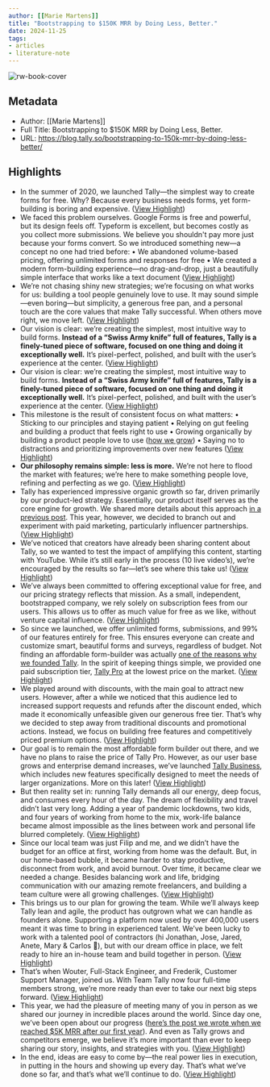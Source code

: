 ```yaml
---
author: [[Marie Martens]]
title: "Bootstrapping to $150K MRR by Doing Less, Better."
date: 2024-11-25
tags: 
- articles
- literature-note
---
```

![rw-book-cover](https://blog.tally.so/content/images/2024/11/150-SEO-1.jpg)

## Metadata
- Author: [[Marie Martens]]
- Full Title: Bootstrapping to $150K MRR by Doing Less, Better.
- URL: https://blog.tally.so/bootstrapping-to-150k-mrr-by-doing-less-better/

## Highlights
- In the summer of 2020, we launched Tally—the simplest way to create forms for free. Why? Because every business needs forms, yet form-building is boring and expensive. ([View Highlight](https://read.readwise.io/read/01jdekv4rkwsg141kn6mpq0539))
- We faced this problem ourselves. Google Forms is free and powerful, but its design feels off. Typeform is excellent, but becomes costly as you collect more submissions. We believe you shouldn't pay more just because your forms convert. So we introduced something new—a concept no one had tried before:
  • We abandoned volume-based pricing, offering unlimited forms and responses for free
  • We created a modern form-building experience—no drag-and-drop, just a beautifully simple interface that works like a text document ([View Highlight](https://read.readwise.io/read/01jdekvgn6gewv53mt844phfpv))
- We’re not chasing shiny new strategies; we’re focusing on what works for us: building a tool people genuinely love to use. It may sound simple—even boring—but simplicity, a generous free pan, and a personal touch are the core values that make Tally successful. When others move right, we move left. ([View Highlight](https://read.readwise.io/read/01jdekw861bngxmk5n69zndm57))
- Our vision is clear: we’re creating the simplest, most intuitive way to build forms. **Instead of a “Swiss Army knife” full of features, Tally is a finely-tuned piece of software, focused on one thing and doing it exceptionally well.** It’s pixel-perfect, polished, and built with the user’s experience at the center. ([View Highlight](https://read.readwise.io/read/01jdekwjr33rqh6hdggf6zhj51))
- Our vision is clear: we’re creating the simplest, most intuitive way to build forms. **Instead of a “Swiss Army knife” full of features, Tally is a finely-tuned piece of software, focused on one thing and doing it exceptionally well.** It’s pixel-perfect, polished, and built with the user’s experience at the center. ([View Highlight](https://read.readwise.io/read/01jdekwk2jebxx0arqxverf3td))
- This milestone is the result of consistent focus on what matters:
  • Sticking to our principles and staying patient 
  • Relying on gut feeling and building a product that feels right to use 
  • Growing organically by building a product people love to use ([how we grow](https://x.com/mariemartens/status/1517801878062514177?s=21&t=Pfrn7a0w9tet9hGWwr-iuw&ref=blog.tally.so)) 
  • Saying no to distractions and prioritizing improvements over new features ([View Highlight](https://read.readwise.io/read/01jdekx1c7tm11bxzy28eme3x7))
- **Our philosophy remains simple: less is more.** We’re not here to flood the market with features; we’re here to make something people love, refining and perfecting as we go. ([View Highlight](https://read.readwise.io/read/01jdekx5bpa9afpfbb88mnk3np))
- Tally has experienced impressive organic growth so far, driven primarily by our product-led strategy. Essentially, our product itself serves as the core engine for growth. We shared more details about this approach [in a previous post](https://blog.tally.so/year-1-how-we-bootstrapped-tally-to-11k-users-and-5k-mrr/). This year, however, we decided to branch out and experiment with paid marketing, particularly influencer partnerships. ([View Highlight](https://read.readwise.io/read/01jdekxh8nqzq1rzm7p99hdyng))
- We’ve noticed that creators have already been sharing content about Tally, so we wanted to test the impact of amplifying this content, starting with YouTube. While it’s still early in the process (10 live video’s), we’re encouraged by the results so far—let’s see where this take us! ([View Highlight](https://read.readwise.io/read/01jdekxr1jg9jmxc3r33cwq2km))
- We’ve always been committed to offering exceptional value for free, and our pricing strategy reflects that mission. As a small, independent, bootstrapped company, we rely solely on subscription fees from our users. This allows us to offer as much value for free as we like, without venture capital influence. ([View Highlight](https://read.readwise.io/read/01jdeky4a670vswjn9qe9r4vew))
- So since we launched, we offer unlimited forms, submissions, and 99% of our features entirely for free. This ensures everyone can create and customize smart, beautiful forms and surveys, regardless of budget. Not finding an affordable form-builder was actually [one of the reasons why we founded Tally](https://tally.so/about?ref=blog.tally.so). In the spirit of keeping things simple, we provided one paid subscription tier, [Tally Pro](https://tally.so/help/tally-pro?ref=blog.tally.so) at the lowest price on the market. ([View Highlight](https://read.readwise.io/read/01jdekyqbe4b436kqept96mah5))
- We played around with discounts, with the main goal to attract new users. However, after a while we noticed that this audience led to increased support requests and refunds after the discount ended, which made it economically unfeasible given our generous free tier. That’s why we decided to step away from traditional discounts and promotional actions. Instead, we focus on building free features and competitively priced premium options. ([View Highlight](https://read.readwise.io/read/01jdekyybq3yyd1p1q6kt6ray0))
- Our goal is to remain the most affordable form builder out there, and we have no plans to raise the price of Tally Pro. However, as our user base grows and enterprise demand increases, we’ve launched [Tally Business](https://tally.so/help/tally-business?ref=blog.tally.so), which includes new features specifically designed to meet the needs of larger organizations. More on this later! ([View Highlight](https://read.readwise.io/read/01jdekzbsmj2pzf5ny1jh8dzna))
- But then reality set in: running Tally demands all our energy, deep focus, and consumes every hour of the day. The dream of flexibility and travel didn’t last very long. Adding a year of pandemic lockdowns, two kids, and four years of working from home to the mix, work-life balance became almost impossible as the lines between work and personal life blurred completely. ([View Highlight](https://read.readwise.io/read/01jdekzwn6v0f7jj1tnrkk1em6))
- Since our local team was just Filip and me, and we didn’t have the budget for an office at first, working from home was the default. But, in our home-based bubble, it became harder to stay productive, disconnect from work, and avoid burnout. Over time, it became clear we needed a change. Besides balancing work and life, bridging communication with our amazing remote freelancers, and building a team culture were all growing challenges. ([View Highlight](https://read.readwise.io/read/01jdem01ef4n4yymaam7x0pegn))
- This brings us to our plan for growing the team. While we’ll always keep Tally lean and agile, the product has outgrown what we can handle as founders alone. Supporting a platform now used by over 400,000 users meant it was time to bring in experienced talent. We’ve been lucky to work with a talented pool of contractors (hi Jonathan, Jose, Jared, Anete, Mary & Carlos 👋), but with our dream office in place, we felt ready to hire an in-house team and build together in person. ([View Highlight](https://read.readwise.io/read/01jdem0nszbjqfhaej253kqkph))
- That’s when Wouter, Full-Stack Engineer, and Frederik, Customer Support Manager, joined us. With Team Tally now four full-time members strong, we’re more ready than ever to take our next big steps forward. ([View Highlight](https://read.readwise.io/read/01jdem0wafgbj93g13h0wnkthv))
- This year, we had the pleasure of meeting many of you in person as we shared our journey in incredible places around the world. Since day one, we’ve been open about our progress ([here’s the post we wrote when we reached $5K MRR after our first year](https://blog.tally.so/year-1-how-we-bootstrapped-tally-to-11k-users-and-5k-mrr/)). And even as Tally grows and competitors emerge, we believe it’s more important than ever to keep sharing our story, insights, and strategies with you. ([View Highlight](https://read.readwise.io/read/01jdem13htbc2pk0kphdqavj35))
- In the end, ideas are easy to come by—the real power lies in execution, in putting in the hours and showing up every day. That’s what we’ve done so far, and that’s what we’ll continue to do. ([View Highlight](https://read.readwise.io/read/01jdem1994bhvsd8fdpdq9mh24))

